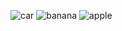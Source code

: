 ![car](https://github.com/user-attachments/assets/a55fc95f-ab18-4bd0-bc7e-1ffa84cc3525)
![banana](https://github.com/user-attachments/assets/7752eaf8-ca9f-40d7-8e17-027bb962c4a0)
![apple](https://github.com/user-attachments/assets/840c674a-0383-4eb1-a216-a8506d405430)
